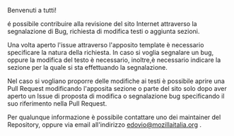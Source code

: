 Benvenuti a tutti!

é possibile contribuire alla revisione del sito Internet attraverso la segnalazione di Bug, 
richiesta di modifica testi o aggiunta sezioni.

Una volta aperto l'issue attraverso l'apposito template è necessario specificare la natura della richiesta.
In caso si voglia segnalare un bug, oppure la modifica del testo è necessario, inoltre,è necessario indicare la sezione 
per la quale si sta effettuando la segnalazione.

Nel caso si vogliano proporre delle modifiche ai testi è possibile aprire una Pull Request modificando l'apposita sezione o parte del sito solo dopo aver aperto un Issue di proposta di modifica o segnalazione bug specificando il suo riferimento nella Pull Request.

Per qualunque informazione è possibile contattare uno dei maintainer del Repository, oppure via email all'indirizzo edovio@mozillaitalia.org .

